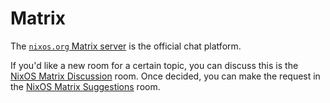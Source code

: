 # Matrix

The [`nixos.org` Matrix server](https://matrix.to/#/%23space:nixos.org) is the official chat platform.

If you'd like a new room for a certain topic, you can discuss this is the [NixOS Matrix Discussion](https://matrix.to/#/%23matrix-discussion:nixos.org) room.
Once decided, you can make the request in the [NixOS Matrix Suggestions](https://matrix.to/#/%23matrix-suggestions:nixos.org) room.
